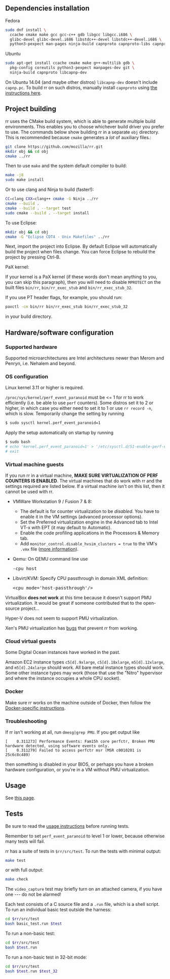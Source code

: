 ## Dependencies installation

Fedora
```bash
sudo dnf install \
  ccache cmake make gcc gcc-c++ gdb libgcc libgcc.i686 \
  glibc-devel glibc-devel.i686 libstdc++-devel libstdc++-devel.i686 \
  python3-pexpect man-pages ninja-build capnproto capnproto-libs capnproto-devel
```
Ubuntu
```bash
sudo apt-get install ccache cmake make g++-multilib gdb \
  pkg-config coreutils python3-pexpect manpages-dev git \
  ninja-build capnproto libcapnp-dev
```
On Ubuntu 14.04 (and maybe other distros) `libcapnp-dev` doesn't include `capnp.pc`. To build rr on such distros, manually install `capnproto` using [the instructions here](https://capnproto.org/install.html#installation-unix).

## Project building

rr uses the CMake build system, which is able to generate multiple build environments.  This enables you to choose whichever build driver you prefer to use.  The commands below show building rr in a separate `obj` directory.  This is recommended because `cmake` generates a *lot* of auxiliary files.:

```bash
git clone https://github.com/mozilla/rr.git
mkdir obj && cd obj
cmake ../rr
```

Then to use `make` and the system default compiler to build:
```bash
make -j8
sudo make install
```

Or to use clang and Ninja to build (faster!):
```bash
CC=clang CXX=clang++ cmake -G Ninja ../rr
cmake --build .
cmake --build . --target test
sudo cmake --build . --target install
```

To use Eclipse:
```bash
mkdir obj && cd obj
cmake -G "Eclipse CDT4 - Unix Makefiles" ../rr
```

Next, import the project into Eclipse.  By default Eclipse will automatically build the project when files change.  You can force Eclipse to rebuild the project by pressing Ctrl-B.

PaX kernel:

If your kernel is a PaX kernel (if these words don't mean anything to you, you can skip this paragraph), then you will need to disable `MPROTECT` on the built files `bin/rr`, `bin/rr_exec_stub` and `bin/rr_exec_stub_32`.

If you use PT header flags, for example, you should run:
```bash
paxctl -cm bin/rr bin/rr_exec_stub bin/rr_exec_stub_32
```
in your build directory.

## Hardware/software configuration

### Supported hardware

Supported microarchitectures are Intel architectures newer than Merom and Penryn, i.e. Nehalem and beyond.

### OS configuration

Linux kernel 3.11 or higher is required.

`/proc/sys/kernel/perf_event_paranoid` must be <= 1 for rr to work efficiently (i.e. be able to use `perf` counters). Some distros set it to 2 or higher, in which case you either need to set it to 1 or use `rr record -n`, which is slow.  Temporarily change the setting by running
```bash
$ sudo sysctl kernel.perf_event_paranoid=1
```
Apply the setup automatically on startup by running
```bash
$ sudo bash 
# echo 'kernel.perf_event_paranoid=1' > '/etc/sysctl.d/51-enable-perf-events.conf'
# exit
```

### Virtual machine guests

If you run rr in a virtual machine, **MAKE SURE VIRTUALIZATION OF PERF COUNTERS IS ENABLED**.  The virtual machines that do work with rr and the settings required are listed below.  If a virtual machine isn't on this list, then it cannot be used with rr.
* VMWare Workstation 9 / Fusion 7 & 8:
  * The default is for counter virtualization to be _disabled_. You have to enable it in the VM settings (advanced processor options).
  * Set the Preferred virtualization engine in the Advanced tab to Intel VT-x with EPT (it may default to Automatic).
  * Enable the code profiling applications in the Processors & Memory tab.
  * Add `monitor_control.disable_hvsim_clusters = true` to the VM's `.vmx` file ([more information](http://robert.ocallahan.org/2015/11/rr-in-vmware-solved.html)).

* Qemu: On QEMU command line use <pre>-cpu host</pre>
* Libvirt/KVM: Specify CPU passthrough in domain XML definition:<pre>\<cpu mode='host-passthrough'/\></pre>

VirtualBox **does not work** at this time because it doesn't support PMU virtualization. It would be great if someone contributed that to the open-source project...

Hyper-V does not seem to support PMU virtualization.

Xen's PMU virtualization has [bugs](https://lists.xen.org/archives/html/xen-devel/2017-07/msg02242.html) that prevent rr from working.

### Cloud virtual guests

Some Digital Ocean instances have worked in the past.

Amazon EC2 instance types `c5[d].9xlarge`, `c5[d].18xlarge`, `m5[d].12xlarge`, and `m5[d].24xlarge` should work. All bare metal instance types should work. Some other instance types may work (those that use the "Nitro" hypervisor and where the instance occupies a whole CPU socket).

### Docker

Make sure rr works on the machine outside of Docker, then follow the [Docker-specific instructions](https://github.com/mozilla/rr/wiki/Docker).

### Troubleshooting

If rr isn't working at all, run `dmesg|grep PMU`. If you get output like
````
[    0.311273] Performance Events: Fam15h core perfctr, Broken PMU hardware detected, using software events only.
[    0.311279] Failed to access perfctr msr (MSR c0010201 is 25c6c8c489)
````
then something is disabled in your BIOS, or perhaps you have a broken hardware configuration, or you're in a VM without PMU virtualization.

## Usage

See [this page](Usage).

## Tests

Be sure to read the [usage instructions](Usage) before running tests.

Remember to set `perf_event_paranoid` to level 1 or lower, because otherwise many tests will fail.

rr has a suite of tests in `$rr/src/test`. To run the tests with minimal output:

```bash
make test
```

or with full output:

```bash
make check
```

The `video_capture` test may briefly turn on an attached camera, if you have one --- do not be alarmed!

Each test consists of a C source file and a `.run` file, which is a shell script. To run an individual basic test outside the harness:

```bash
cd $rr/src/test
bash basic_test.run $test
```

To run a non-basic test:

```bash
cd $rr/src/test
bash $test.run
```

To run a non-basic test in 32-bit mode:

```bash
cd $rr/src/test
bash $test.run $test_32
```